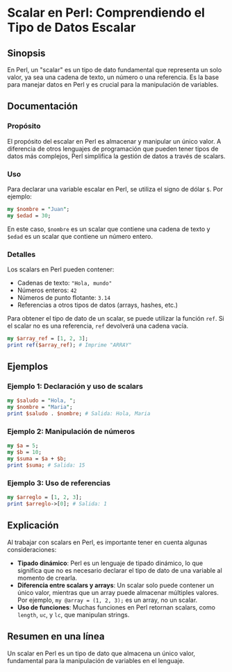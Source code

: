 <!--
Meta Description: # Scalar en Perl: Comprendiendo el Tipo de Datos Escalar ## Sinopsis En Perl, un "scalar" es un tipo de dato fundamental que representa un solo valor,...
Meta Keywords: perl, scalar, que, una, scalars
-->

# Scalar en Perl: Comprendiendo el Tipo de Datos Escalar

## Sinopsis
En Perl, un "scalar" es un tipo de dato fundamental que representa un solo valor, ya sea una cadena de texto, un número o una referencia. Es la base para manejar datos en Perl y es crucial para la manipulación de variables.

## Documentación
### Propósito
El propósito del escalar en Perl es almacenar y manipular un único valor. A diferencia de otros lenguajes de programación que pueden tener tipos de datos más complejos, Perl simplifica la gestión de datos a través de scalars.

### Uso
Para declarar una variable escalar en Perl, se utiliza el signo de dólar `$`. Por ejemplo:

```perl
my $nombre = "Juan";
my $edad = 30;
```

En este caso, `$nombre` es un scalar que contiene una cadena de texto y `$edad` es un scalar que contiene un número entero.

### Detalles
Los scalars en Perl pueden contener:

- Cadenas de texto: `"Hola, mundo"`
- Números enteros: `42`
- Números de punto flotante: `3.14`
- Referencias a otros tipos de datos (arrays, hashes, etc.)

Para obtener el tipo de dato de un scalar, se puede utilizar la función `ref`. Si el scalar no es una referencia, `ref` devolverá una cadena vacía.

```perl
my $array_ref = [1, 2, 3];
print ref($array_ref); # Imprime "ARRAY"
```

## Ejemplos
### Ejemplo 1: Declaración y uso de scalars
```perl
my $saludo = "Hola, ";
my $nombre = "Maria";
print $saludo . $nombre; # Salida: Hola, Maria
```

### Ejemplo 2: Manipulación de números
```perl
my $a = 5;
my $b = 10;
my $suma = $a + $b;
print $suma; # Salida: 15
```

### Ejemplo 3: Uso de referencias
```perl
my $arreglo = [1, 2, 3];
print $arreglo->[0]; # Salida: 1
```

## Explicación
Al trabajar con scalars en Perl, es importante tener en cuenta algunas consideraciones:

- **Tipado dinámico**: Perl es un lenguaje de tipado dinámico, lo que significa que no es necesario declarar el tipo de dato de una variable al momento de crearla.
- **Diferencia entre scalars y arrays**: Un scalar solo puede contener un único valor, mientras que un array puede almacenar múltiples valores. Por ejemplo, `my @array = (1, 2, 3);` es un array, no un scalar.
- **Uso de funciones**: Muchas funciones en Perl retornan scalars, como `length`, `uc`, y `lc`, que manipulan strings.

## Resumen en una línea
Un scalar en Perl es un tipo de dato que almacena un único valor, fundamental para la manipulación de variables en el lenguaje.